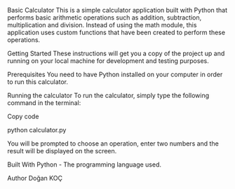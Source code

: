 Basic Calculator
This is a simple calculator application built with Python that performs basic arithmetic operations such as addition, subtraction, multiplication and division. Instead of using the math module, this application uses custom functions that have been created to perform these operations.

Getting Started
These instructions will get you a copy of the project up and running on your local machine for development and testing purposes.

Prerequisites
You need to have Python installed on your computer in order to run this calculator.

Running the calculator
To run the calculator, simply type the following command in the terminal:

Copy code

python calculator.py

You will be prompted to choose an operation, enter two numbers and the result will be displayed on the screen.

Built With
Python - The programming language used.

Author
Doğan KOÇ 